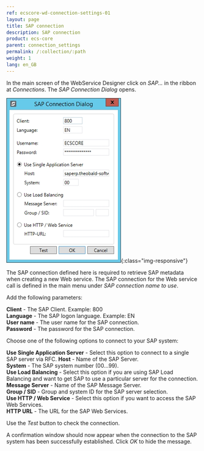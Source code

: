 ```yaml
---
ref: ecscore-wd-connection-settings-01
layout: page
title: SAP connection
description: SAP connection
product: ecs-core
parent: connection_settings
permalink: /:collection/:path
weight: 1
lang: en_GB
---
```


In the main screen of the WebService Designer click on *SAP...* in the ribbon at *Connections*. The *SAP Connection Dialog* opens.

![WSD-SAPConnection](/img/content/ecscore-wsd_19.jpg){:class="img-responsive"}

The SAP connection defined here is required to retrieve SAP metadata when creating a new Web service.
The SAP connection for the Web service call is defined in the main menu under *SAP connection name to use*.  


Add the following parameters:

**Client** - The SAP Client. Example: 800 <br>
**Language** - The SAP logon language. Example: EN <br>
**User name** - The user name for the SAP connection. <br>
**Password** - The password for the SAP connection.

Choose one of the following options to connect to your SAP system:

**Use Single Application Server** - Select this option to connect to a single SAP server via RFC.
**Host** - Name of the SAP Server.<br>
**System** - The SAP system number (00...99).<br>
**Use Load Balancing** - Select this option if you are using SAP Load Balancing and want to get SAP to use a particular server for the connection. <br>
**Message Server** - Name of the SAP Message Server. <br>
**Group / SID** - Group and system ID for the SAP server selection.<br>
**Use HTTP / Web Service** - Select this option if you want to access the SAP Web Services.<br>
**HTTP URL** - The URL for the SAP Web Services.

Use the *Test* button to check the connection.

A confirmation window should now appear when the connection to the SAP system has been successfully established. Click *OK* to hide the message.


